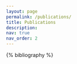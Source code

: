 ```yaml
---
layout: page
permalink: /publications/
title: Publications
description: 
nav: true
nav_order: 2
---
```


<!-- _pages/publications.md -->
<!-- publications by categories in reversed chronological order. generated by jekyll-scholar. -->
<div class="publications">

{% bibliography %}

</div>